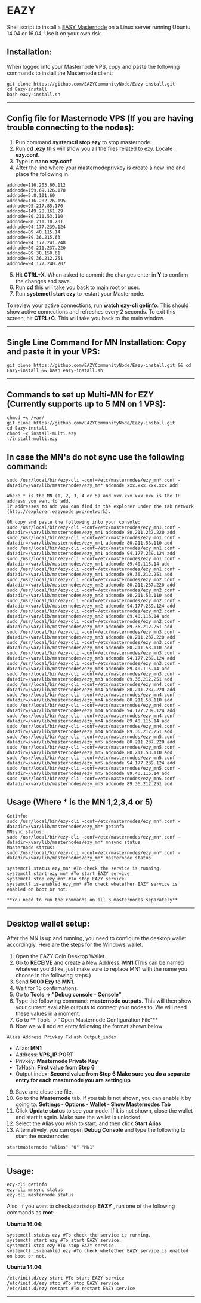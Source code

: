 # EAZY
Shell script to install a [EASY Masternode](https://www.eazynode.pro/) on a Linux server running Ubuntu 14.04 or 16.04. Use it on your own risk.


## Installation:

When logged into your Masternode VPS, copy and paste the following commands to install the Masternode client:
```
git clone https://github.com/EAZYCommunityNode/Eazy-install.git
cd Eazy-install
bash eazy-install.sh
```
***
## Config file for Masternode VPS (If you are having trouble connecting to the nodes):

1. Run command **systemctl stop ezy** to stop masternode.
2. Run **cd .ezy** this will show you all the files related to ezy. Locate **ezy.conf**.
3. Type in **nano ezy.conf**
4. After the line where your masternodeprivkey is create a new line and place the following in.
```
addnode=116.203.60.112
addnode=159.69.126.178
addnode=5.8.101.60
addnode=116.202.26.195
addnode=95.217.85.170
addnode=149.28.161.29
addnode=80.211.53.110
addnode=80.211.10.201
addnode=94.177.239.124
addnode=89.40.115.14
addnode=89.36.215.63
addnode=94.177.241.248
addnode=80.211.237.220
addnode=89.38.150.61
addnode=89.36.212.251
addnode=94.177.240.207
```
5. Hit **CTRL+X**. When asked to commit the changes enter in **Y** to confirm the changes and save. 
6. Run **cd** this will take you back to main root or user.
7. Run **systemctl start ezy** to restart your Masternode. 

To review your active connections, run **watch ezy-cli getinfo**. This should show active connections and refreshes every 2 seconds.
To exit this screen, hit **CTRL+C**. This will take you back to the main window.




***
## Single Line Command for MN Installation: Copy and paste it in your VPS: 
```
git clone https://github.com/EAZYCommunityNode/Eazy-install.git && cd Eazy-install && bash eazy-install.sh

```
***
## Commands to set up Multi-MN for EZY (Currently supports up to 5 MN on 1 VPS):
```
chmod +x /var/
git clone https://github.com/EAZYCommunityNode/Eazy-install.git
cd Eazy-install
chmod +x install-multi.ezy
./install-multi.ezy
```
## In case the MN's do not sync use the following command:
```
sudo /usr/local/bin/ezy-cli -conf=/etc/masternodes/ezy_mn*.conf -datadir=/var/lib/masternodes/ezy_mn* addnode xxx.xxx.xxx.xxx add

Where * is the MN (1, 2, 3, 4 or 5) and xxx.xxx.xxx.xxx is the IP address you want to add.
IP addresses to add you can find in the explorer under the tab network (http://explorer.eazynode.pro/network).

OR copy and paste the following into your console:
sudo /usr/local/bin/ezy-cli -conf=/etc/masternodes/ezy_mn1.conf -datadir=/var/lib/masternodes/ezy_mn1 addnode 80.211.237.220 add
sudo /usr/local/bin/ezy-cli -conf=/etc/masternodes/ezy_mn1.conf -datadir=/var/lib/masternodes/ezy_mn1 addnode 80.211.53.110 add
sudo /usr/local/bin/ezy-cli -conf=/etc/masternodes/ezy_mn1.conf -datadir=/var/lib/masternodes/ezy_mn1 addnode 94.177.239.124 add
sudo /usr/local/bin/ezy-cli -conf=/etc/masternodes/ezy_mn1.conf -datadir=/var/lib/masternodes/ezy_mn1 addnode 89.40.115.14 add
sudo /usr/local/bin/ezy-cli -conf=/etc/masternodes/ezy_mn1.conf -datadir=/var/lib/masternodes/ezy_mn1 addnode 89.36.212.251 add
sudo /usr/local/bin/ezy-cli -conf=/etc/masternodes/ezy_mn2.conf -datadir=/var/lib/masternodes/ezy_mn2 addnode 80.211.237.220 add
sudo /usr/local/bin/ezy-cli -conf=/etc/masternodes/ezy_mn2.conf -datadir=/var/lib/masternodes/ezy_mn2 addnode 80.211.53.110 add
sudo /usr/local/bin/ezy-cli -conf=/etc/masternodes/ezy_mn2.conf -datadir=/var/lib/masternodes/ezy_mn2 addnode 94.177.239.124 add
sudo /usr/local/bin/ezy-cli -conf=/etc/masternodes/ezy_mn2.conf -datadir=/var/lib/masternodes/ezy_mn2 addnode 89.40.115.14 add
sudo /usr/local/bin/ezy-cli -conf=/etc/masternodes/ezy_mn2.conf -datadir=/var/lib/masternodes/ezy_mn2 addnode 89.36.212.251 add
sudo /usr/local/bin/ezy-cli -conf=/etc/masternodes/ezy_mn3.conf -datadir=/var/lib/masternodes/ezy_mn3 addnode 80.211.237.220 add
sudo /usr/local/bin/ezy-cli -conf=/etc/masternodes/ezy_mn3.conf -datadir=/var/lib/masternodes/ezy_mn3 addnode 80.211.53.110 add
sudo /usr/local/bin/ezy-cli -conf=/etc/masternodes/ezy_mn3.conf -datadir=/var/lib/masternodes/ezy_mn3 addnode 94.177.239.124 add
sudo /usr/local/bin/ezy-cli -conf=/etc/masternodes/ezy_mn3.conf -datadir=/var/lib/masternodes/ezy_mn3 addnode 89.40.115.14 add
sudo /usr/local/bin/ezy-cli -conf=/etc/masternodes/ezy_mn3.conf -datadir=/var/lib/masternodes/ezy_mn3 addnode 89.36.212.251 add
sudo /usr/local/bin/ezy-cli -conf=/etc/masternodes/ezy_mn4.conf -datadir=/var/lib/masternodes/ezy_mn4 addnode 80.211.237.220 add
sudo /usr/local/bin/ezy-cli -conf=/etc/masternodes/ezy_mn4.conf -datadir=/var/lib/masternodes/ezy_mn4 addnode 80.211.53.110 add
sudo /usr/local/bin/ezy-cli -conf=/etc/masternodes/ezy_mn4.conf -datadir=/var/lib/masternodes/ezy_mn4 addnode 94.177.239.124 add
sudo /usr/local/bin/ezy-cli -conf=/etc/masternodes/ezy_mn4.conf -datadir=/var/lib/masternodes/ezy_mn4 addnode 89.40.115.14 add
sudo /usr/local/bin/ezy-cli -conf=/etc/masternodes/ezy_mn4.conf -datadir=/var/lib/masternodes/ezy_mn4 addnode 89.36.212.251 add
sudo /usr/local/bin/ezy-cli -conf=/etc/masternodes/ezy_mn5.conf -datadir=/var/lib/masternodes/ezy_mn5 addnode 80.211.237.220 add
sudo /usr/local/bin/ezy-cli -conf=/etc/masternodes/ezy_mn5.conf -datadir=/var/lib/masternodes/ezy_mn5 addnode 80.211.53.110 add
sudo /usr/local/bin/ezy-cli -conf=/etc/masternodes/ezy_mn5.conf -datadir=/var/lib/masternodes/ezy_mn5 addnode 94.177.239.124 add
sudo /usr/local/bin/ezy-cli -conf=/etc/masternodes/ezy_mn5.conf -datadir=/var/lib/masternodes/ezy_mn5 addnode 89.40.115.14 add
sudo /usr/local/bin/ezy-cli -conf=/etc/masternodes/ezy_mn5.conf -datadir=/var/lib/masternodes/ezy_mn5 addnode 89.36.212.251 add
```
## Usage (Where * is the MN 1,2,3,4 or 5)
```
Getinfo:
sudo /usr/local/bin/ezy-cli -conf=/etc/masternodes/ezy_mn*.conf -datadir=/var/lib/masternodes/ezy_mn* getinfo
MNsync status:
sudo /usr/local/bin/ezy-cli -conf=/etc/masternodes/ezy_mn*.conf -datadir=/var/lib/masternodes/ezy_mn* mnsync status
Masternode status:
sudo /usr/local/bin/ezy-cli -conf=/etc/masternodes/ezy_mn*.conf -datadir=/var/lib/masternodes/ezy_mn* masternode status

systemctl status ezy_mn* #To check the service is running.
systemctl start ezy_mn* #To start EAZY service.
systemctl stop ezy_mn* #To stop EAZY service.
systemctl is-enabled ezy_mn* #To check whetether EAZY service is enabled on boot or not.

**You need to run the commands on all 3 masternodes separately**
```
***
## Desktop wallet setup:

After the MN is up and running, you need to configure the desktop wallet accordingly. Here are the steps for the Windows wallet.
1. Open the EAZY Coin Desktop Wallet.
2. Go to **RECEIVE** and create a New Address: **MN1** (This can be named whatever you'd like, just make sure to replace MN1 with the name you choose in the following steps.)
3. Send **5000 Ezy** to **MN1**.
4. Wait for 15 confirmations.
5. Go to **Tools -> "Debug console - Console"**
6. Type the following command: **masternode outputs**. This will then show your current available outputs to connect your nodes to. We will need these values in a moment.
7. Go to  ** Tools -> "Open Masternode Configuration File"**
8. Now we will add an entry following the format shown below:
```
Alias Address Privkey TxHash Output_index
```
* Alias: **MN1**
* Address: **VPS_IP:PORT**
* Privkey: **Masternode Private Key**
* TxHash: **First value from Step 6**
* Output index:  **Second value from Step 6** 
**Make sure you do a separate entry for each masternode you are setting up**
9. Save and close the file.
10. Go to the **Masternode** tab. If you tab is not shown, you can enable it by going to: **Settings - Options - Wallet - Show Masternodes Tab**
11. Click **Update status** to see your node. If it is not shown, close the wallet and start it again. Make sure the wallet is unlocked.
12. Select the Alias you wish to start, and then click **Start Alias**
13. Alternatively, you can open **Debug Console** and type the following to start the masternode:
```
startmasternode "alias" "0" "MN1" 
```
***

## Usage:
```
ezy-cli getinfo
ezy-cli mnsync status
ezy-cli masternode status
```
Also, if you want to check/start/stop **EAZY** , run one of the following commands as **root**:

**Ubuntu 16.04**:
```
systemctl status ezy #To check the service is running.
systemctl start ezy #To start EAZY service.
systemctl stop ezy #To stop EAZY service.
systemctl is-enabled ezy #To check whetether EAZY service is enabled on boot or not.
```
**Ubuntu 14.04**:  
```
/etc/init.d/ezy start #To start EAZY service
/etc/init.d/ezy stop #To stop EAZY service
/etc/init.d/ezy restart #To restart EAZY service
```
***
